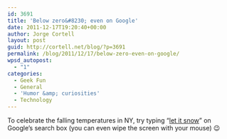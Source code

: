 ```yaml
---
id: 3691
title: 'Below zero&#8230; even on Google'
date: 2011-12-17T19:20:40+00:00
author: Jorge Cortell
layout: post
guid: http://cortell.net/blog/?p=3691
permalink: /blog/2011/12/17/below-zero-even-on-google/
wpsd_autopost:
  - "1"
categories:
  - Geek Fun
  - General
  - 'Humor &amp; curiosities'
  - Technology
---
```

To celebrate the falling temperatures in NY, try typing &#8220;<a title="https://www.google.com/search?q=let+it+snow" href="https://www.google.com/search?q=let+it+snow" target="_blank">let it snow</a>&#8221; on Google&#8217;s search box (you can even wipe the screen with your mouse) 😉